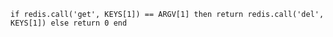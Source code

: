 `if redis.call('get', KEYS[1]) == ARGV[1] then return redis.call('del', KEYS[1]) else return 0 end`
